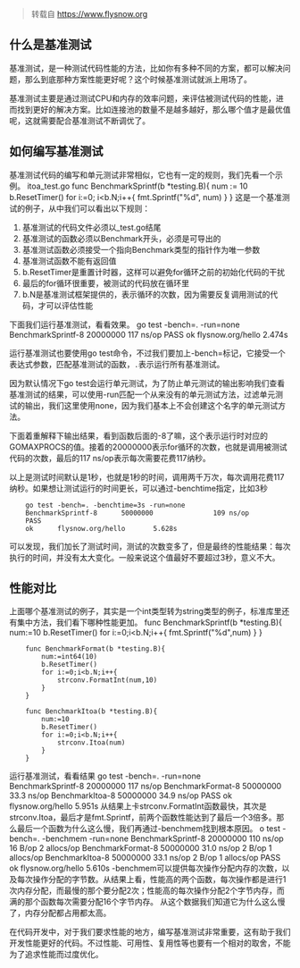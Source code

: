 
>转载自 https://www.flysnow.org

## 什么是基准测试
基准测试，是一种测试代码性能的方法，比如你有多种不同的方案，都可以解决问题，那么到底那种方案性能更好呢？这个时候基准测试就派上用场了。

基准测试主要是通过测试CPU和内存的效率问题，来评估被测试代码的性能，进而找到更好的解决方案。比如连接池的数量不是越多越好，那么哪个值才是最优值呢，这就需要配合基准测试不断调优了。

## 如何编写基准测试
基准测试代码的编写和单元测试非常相似，它也有一定的规则，我们先看一个示例。
		itoa_test.go
		func BenchmarkSprintf(b *testing.B){
		    num := 10
		    b.ResetTimer()
		    for i:=0; i<b.N;i++{
		        fmt.Sprintf("%d", num)
		    }
		}
这是一个基准测试的例子，从中我们可以看出以下规则：

1. 基准测试的代码文件必须以_test.go结尾
2. 基准测试的函数必须以Benchmark开头，必须是可导出的
3. 基准测试函数必须接受一个指向Benchmark类型的指针作为唯一参数
4. 基准测试函数不能有返回值
5. b.ResetTimer是重置计时器，这样可以避免for循环之前的初始化代码的干扰
6. 最后的for循环很重要，被测试的代码放在循环里
7. b.N是基准测试框架提供的，表示循环的次数，因为需要反复调用测试的代码，才可以评估性能

下面我们运行基准测试，看看效果。
		go test -bench=. -run=none
		BenchmarkSprintf-8      20000000               117 ns/op
		PASS
		ok      flysnow.org/hello       2.474s

运行基准测试也要使用go test命令，不过我们要加上-bench=标记，它接受一个表达式参数，匹配基准测试的函数，`.`表示运行所有基准测试。

因为默认情况下go test会运行单元测试，为了防止单元测试的输出影响我们查看基准测试的结果，可以使用-run匹配一个从来没有的单元测试方法，过滤单元测试的输出，我们这里使用none，因为我们基本上不会创建这个名字的单元测试方法。

下面着重解释下输出结果，看到函数后面的-8了嘛，这个表示运行时对应的GOMAXPROCS的值。接着的20000000表示for循环的次数，也就是调用被测试代码的次数，最后的117 ns/op表示每次需要花费117纳秒。

以上是测试时间默认是1秒，也就是1秒的时间，调用两千万次，每次调用花费117纳秒。如果想让测试运行的时间更长，可以通过-benchtime指定，比如3秒

		go test -bench=. -benchtime=3s -run=none
		BenchmarkSprintf-8      50000000               109 ns/op
		PASS
		ok      flysnow.org/hello       5.628s
可以发现，我们加长了测试时间，测试的次数变多了，但是最终的性能结果：每次执行的时间，并没有太大变化。一般来说这个值最好不要超过3秒，意义不大。
## 性能对比
上面哪个基准测试的例子，其实是一个int类型转为string类型的例子，标准库里还有集中方法，我们看下哪种性能更加。
		func BenchmarkSprintf(b *testing.B){
			num:=10
			b.ResetTimer()
			for i:=0;i<b.N;i++{
				fmt.Sprintf("%d",num)
			}
		}
		
		func BenchmarkFormat(b *testing.B){
			num:=int64(10)
			b.ResetTimer()
			for i:=0;i<b.N;i++{
				strconv.FormatInt(num,10)
			}
		}
		
		func BenchmarkItoa(b *testing.B){
			num:=10
			b.ResetTimer()
			for i:=0;i<b.N;i++{
				strconv.Itoa(num)
			}
		}
运行基准测试，看看结果
		go test -bench=. -run=none              
		BenchmarkSprintf-8      20000000               117 ns/op
		BenchmarkFormat-8       50000000                33.3 ns/op
		BenchmarkItoa-8         50000000                34.9 ns/op
		PASS
		ok      flysnow.org/hello       5.951s
从结果上卡strconv.FormatInt函数最快，其次是strconv.Itoa，最后才是fmt.Sprintf，前两个函数性能达到了最后一个3倍多。那么最后一个函数为什么这么慢，我们再通过-benchmem找到根本原因。
		o test -bench=. -benchmem -run=none
		BenchmarkSprintf-8      20000000               110 ns/op              16 B/op          2 allocs/op
		BenchmarkFormat-8       50000000                31.0 ns/op             2 B/op          1 allocs/op
		BenchmarkItoa-8         50000000                33.1 ns/op             2 B/op          1 allocs/op
		PASS
		ok      flysnow.org/hello       5.610s
-benchmem可以提供每次操作分配内存的次数，以及每次操作分配的字节数。从结果上看，性能高的两个函数，每次操作都是进行1次内存分配，而最慢的那个要分配2次；性能高的每次操作分配2个字节内存，而满的那个函数每次需要分配16个字节内存。
从这个数据我们知道它为什么这么慢了，内存分配都占用都太高。

在代码开发中，对于我们要求性能的地方，编写基准测试非常重要，这有助于我们开发性能更好的代码。不过性能、可用性、复用性等也要有一个相对的取舍，不能为了追求性能而过度优化。
